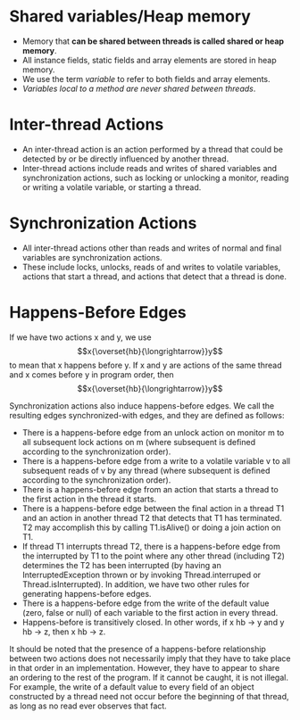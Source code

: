 # Shared variables/Heap memory
- Memory that **can be shared between threads is called shared or heap memory**.
- All instance fields, static fields and array elements are stored in heap memory. 
- We use the term *variable*  to refer to both fields and array elements. 
- *Variables local to a method are never shared between threads*.

# Inter-thread Actions
- An inter-thread action is an action performed by a thread that could be detected by or be directly influenced by another thread. 
- Inter-thread actions include reads and writes of shared variables and synchronization actions, such as locking or unlocking a monitor, reading or writing a volatile variable, or starting a thread.

# Synchronization Actions
- All inter-thread actions other than reads and writes of normal and final variables are synchronization actions. 
- These include locks, unlocks, reads of and writes to volatile variables, actions that start a thread, and actions that detect that a thread is done.

# Happens-Before Edges
If we have two actions x and y, we use $$x{\overset{hb}{\longrightarrow}}y$$ to mean that x happens before y. If x and y are actions of the same thread and x comes before y in program order, then $$x{\overset{hb}{\longrightarrow}}y$$

Synchronization actions also induce happens-before edges. We call the resulting edges synchronized-with edges, and they are defined as follows:
- There is a happens-before edge from an unlock action on monitor m to all subsequent lock actions on m (where subsequent is defined according to the synchronization order). 
- There is a happens-before edge from a write to a volatile variable v to all subsequent reads of v by any thread (where subsequent is defined according to the synchronization order). 
- There is a happens-before edge from an action that starts a thread to the first action in the thread it starts. 
- There is a happens-before edge between the final action in a thread T1 and an action in another thread T2 that detects that T1 has terminated. T2 may accomplish this by calling T1.isAlive() or doing a join action on T1. 
- If thread T1 interrupts thread T2, there is a happens-before edge from the interrupted by T1 to the point where any other thread (including T2) determines the T2 has been interrupted (by having an InterruptedException thrown or by invoking Thread.interruped or Thread.isInterrupted). 
In addition, we have two other rules for generating happens-before edges. 
- There is a happens-before edge from the write of the default value (zero, false or null) of each variable to the first action in every thread. 
- Happens-before is transitively closed. In other words, if x hb → y and y hb → z, then x hb → z.


It should be noted that the presence of a happens-before relationship between two actions does not necessarily imply that they have to take place in that order in an implementation.
However, they have to appear to share an ordering to the rest of the program. If it cannot be caught, it is not illegal. For example, the write of a default value to every field of an object constructed by a thread need not occur before the beginning of that thread, as long as no read ever observes that fact.
